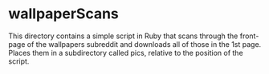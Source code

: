 # wallpaperScans
This directory contains a simple script in Ruby that scans through the front-page of the wallpapers subreddit and downloads all of those in the 1st page. Places them in a subdirectory called pics, relative to the position of the script.
